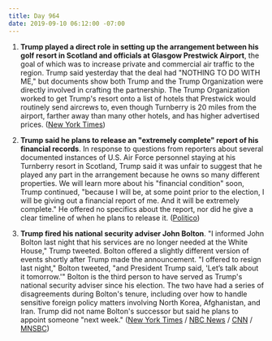 ```yaml
---
title: Day 964
date: 2019-09-10 06:12:00 -07:00
---
```


1. **Trump played a direct role in setting up the arrangement between his golf resort in Scotland and officials at Glasgow Prestwick Airport**, the goal of which was to increase private and commercial air traffic to the region. Trump said yesterday that the deal had "NOTHING TO DO WITH ME," but documents show both Trump and the Trump Organization were directly involved in crafting the partnership. The Trump Organization worked to get Trump's resort onto a list of hotels that Prestwick would routinely send aircrews to, even though Turnberry is 20 miles from the airport, farther away than many other hotels, and has higher advertised prices. ([New York Times](https://www.nytimes.com/2019/09/09/us/politics/trump-hotel-turnberry.html))

2. **Trump said he plans to release an "extremely complete" report of his financial records**. In response to questions from reporters about several documented instances of U.S. Air Force personnel staying at his Turnberry resort in Scotland, Trump said it was unfair to suggest that he played any part in the arrangement because he owns so many different properties. We will learn more about his "financial condition" soon, Trump continued, "because I will be, at some point prior to the election, I will be giving out a financial report of me. And it will be extremely complete." He offered no specifics about the report, nor did he give a clear timeline of when he plans to release it. ([Politico](https://www.politico.com/story/2019/09/09/trump-financial-information-1486965))

3. **Trump fired his national security adviser John Bolton**. "I informed John Bolton last night that his services are no longer needed at the White House," Trump tweeted. Bolton offered a slightly different version of events shortly after Trump made the announcement. "I offered to resign last night," Bolton tweeted, "and President Trump said, 'Let’s talk about it tomorrow.'" Bolton is the third person to have served as Trump's national security adviser since his election. The two have had a series of disagreements during Bolton's tenure, including over how to handle sensitive foreign policy matters involving North Korea, Afghanistan, and Iran. Trump did not name Bolton's successor but said he plans to appoint someone "next week." ([New York Times](https://www.nytimes.com/2019/09/10/us/politics/john-bolton-national-security-adviser-trump.html) / [NBC News](https://www.nbcnews.com/politics/donald-trump/trump-fires-national-security-adviser-john-bolton-n1051986) / [CNN](https://www.cnn.com/videos/politics/2019/09/10/trump-fires-national-security-adviser-john-bolton-ip-vpx.cnn) / [MNSBC](https://www.msnbc.com/andrea-mitchell-reports/watch/trump-fires-national-security-adviser-john-bolton-68594757601))